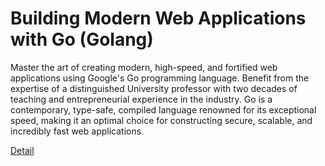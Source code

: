 # Building Modern Web Applications with Go (Golang)

Master the art of creating modern, high-speed, and fortified web applications using Google's Go programming language. Benefit from the expertise of a distinguished University professor with two decades of teaching and entrepreneurial experience in the industry. Go is a contemporary, type-safe, compiled language renowned for its exceptional speed, making it an optimal choice for constructing secure, scalable, and incredibly fast web applications. 

[Detail](https://eduitfree.com/courses/building-modern-web-applications-with-go-golang)